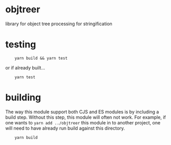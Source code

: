 # objtreer
library for object tree processing for stringification

# testing

```
    yarn build && yarn test
```

or if already built...

```
    yarn test
```

# building

The way this module support both CJS and ES modules is by including
a build step.  Without this step, this module will often not
work.  For example, if one wants to `yarn add ../objtreer` this module 
in to another project, one will need to have already run 
build against this directory.

```
    yarn build
```


